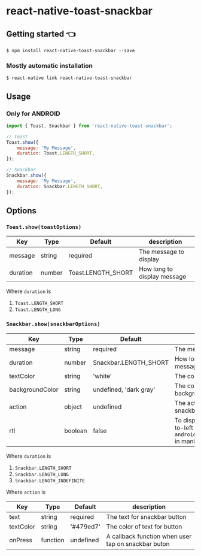# react-native-toast-snackbar

## Getting started :point_left:

`$ npm install react-native-toast-snackbar --save`

### Mostly automatic installation

`$ react-native link react-native-toast-snackbar`

## Usage

### Only for ANDROID

```javascript
import { Toast, Snackbar } from 'react-native-toast-snackbar';

// Toast
Toast.show({
	message: 'My Message',
	duration: Toast.LENGTH_SHORT,
});

// Snackbar
Snackbar.show({
	message: 'My Message',
	duration: Snackbar.LENGTH_SHORT,
});
```

## Options

### `Toast.show(toastOptions)`

| Key      | Type   | Default            | description                 |
| -------- | ------ | ------------------ | --------------------------- |
| message  | string | required           | The message to display      |
| duration | number | Toast.LENGTH_SHORT | How long to display message |

Where `duration` is

1. `Toast.LENGTH_SHORT`
2. `Toast.LENGTH_LONG`

### `Snackbar.show(snackbarOptions)`

| Key             | Type    | Default                | description                                                                                     |
| --------------- | ------- | ---------------------- | ----------------------------------------------------------------------------------------------- |
| message         | string  | required               | The message to display                                                                          |
| duration        | number  | Snackbar.LENGTH_SHORT  | How long to display message                                                                     |
| textColor       | string  | 'white'                | The color of message text                                                                       |
| backgroundColor | string  | undefined, 'dark gray' | The color of snackbar background                                                                |
| action          | object  | undefined              | The action button on snackbar                                                                   |
| rtl             | boolean | false                  | To display snackbar right-to-left direction (add `android:supportsRtl="true"` in manifest file) |

Where `duration` is

1. `Snackbar.LENGTH_SHORT`
2. `Snackbar.LENGTH_LONG`
3. `Snackbar.LENGTH_INDEFINITE`

Where `action` is

| Key       | Type     | Default   | description                                         |
| --------- | -------- | --------- | --------------------------------------------------- |
| text      | string   | required  | The text for snackbar button                        |
| textColor | string   | '#479ed7' | The color of text for button                        |
| onPress   | function | undefined | A callback function when user tap on snackbar buton |
